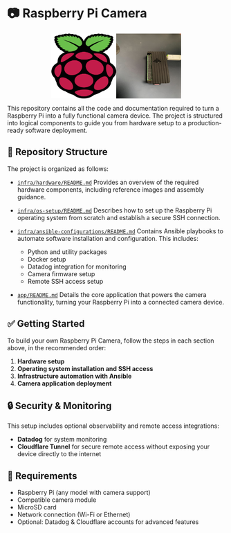# 📷 Raspberry Pi Camera

<div style="display: flex; justify-content: center; margin-bottom: 10px; "><img src="./assets/Raspberry_Pi_logo.svg" alt="Raspberry Pi Camera Setup" width="150" height="150"/><img src="./assets/raspberry_pi_zero_in_case.jpg" alt="Raspberry pi device" width="150" height="150"/></div>


This repository contains all the code and documentation required to turn a Raspberry Pi into a fully functional camera device. The project is structured into logical components to guide you from hardware setup to a production-ready software deployment.

## 📁 Repository Structure

The project is organized as follows:

* [`infra/hardware/README.md`](./infra/hardware/README.md)
  Provides an overview of the required hardware components, including reference images and assembly guidance.

* [`infra/os-setup/README.md`](./infra/os-setup/README.md)
  Describes how to set up the Raspberry Pi operating system from scratch and establish a secure SSH connection.

* [`infra/ansible-configurations/README.md`](./infra/ansible-configurations/README.md)
  Contains Ansible playbooks to automate software installation and configuration. This includes:

  * Python and utility packages
  * Docker setup
  * Datadog integration for monitoring
  * Camera firmware setup
  * Remote SSH access setup

* [`app/README.md`](./app/README.md)
  Details the core application that powers the camera functionality, turning your Raspberry Pi into a connected camera device.

## ✅ Getting Started

To build your own Raspberry Pi Camera, follow the steps in each section above, in the recommended order:

1. **Hardware setup**
2. **Operating system installation and SSH access**
3. **Infrastructure automation with Ansible**
4. **Camera application deployment**

## 🔒 Security & Monitoring

This setup includes optional observability and remote access integrations:

* **Datadog** for system monitoring
* **Cloudflare Tunnel** for secure remote access without exposing your device directly to the internet

## 📌 Requirements

* Raspberry Pi (any model with camera support)
* Compatible camera module
* MicroSD card
* Network connection (Wi-Fi or Ethernet)
* Optional: Datadog & Cloudflare accounts for advanced features

